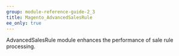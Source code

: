 ```yaml
---
group: module-reference-guide-2_3
title: Magento_AdvancedSalesRule
ee_only: true
---
```


AdvancedSalesRule module enhances the performance of sale rule processing.


